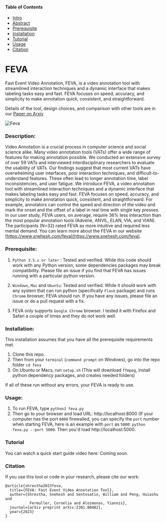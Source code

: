 #### Table of Contents
- [Intro](#feva)
- [Abstract](#description)
- [Prerequisite](#prerequisite)
- [Installation](#installation)
- [Tutorial](#tutorial)
- [Usage](#usage)
- [Citation](#citation)

# FEVA

Fast Event Video Annotation, FEVA, is a video annotation tool with streamlined interaction techniques and a dynamic interface that makes labeling tasks easy and fast. FEVA focuses on speed, accuracy, and simplicity to make annotation quick, consistent, and straightforward.

Details of the tool, design choices, and comparison with other tools are in our [Paper on Arxiv](https://arxiv.org/abs/2301.00482)


![Feva](https://www.snehesh.com/wp-content/uploads/2022/12/FEVA.png)


### Description:

Video Annotation is a crucial process in computer science and social science alike. Many video annotation tools (VATs) offer a wide range of features for making annotation possible. We conducted an extensive survey of over 59 VATs and interviewed interdisciplinary researchers to evaluate the usability of VATs. Our findings suggest that most current VATs have overwhelming user interfaces, poor interaction techniques, and difficult-to-understand features. These often lead to longer annotation time, label inconsistencies, and user fatigue. We introduce FEVA, a video annotation tool with streamlined interaction techniques and a dynamic interface that makes labeling tasks easy and fast. FEVA focuses on speed, accuracy, and simplicity to make annotation quick, consistent, and straightforward. For example, annotators can control the speed and direction of the video and mark the onset and the offset of a label in real time with single key presses. In our user study, FEVA users, on average, require 36% less interaction than the most popular annotation tools (Advene, ANVIL, ELAN, VIA, and VIAN). The participants (N=32) rated FEVA as more intuitive and required less mental demand. You can learn more about the FEVA in our website [https://www.snehesh.com/feva](https://www.snehesh.com/feva).


### Prerequisite:

1. `Python 3.5.x or later` : Tested and verified. While this code should work with any Python version, some dependencies packages may break compatibility. Please file an issue if you find that FEVA has issues running with a particular python version.

2. `Windows`, `Mac` and `Ubuntu`: Tested and verified. While it should work with any system that can run python (specifically `Flask` package) and runs `Chrome` browser, FEVA should run. If you have any issues, please file an issue or do a pull request with a fix.

3. FEVA only supports `Google Chrome` browser. I tested it with Firefox and Safari a couple of times and they do not work well.


### Installation:

This installation assumes that you have all the prerequisite requirements met.
1. Clone this repo.
2. Then from your `terminal` (`command prompt` on Windows), go into the repo folder `cd feva`
3. On Ubuntu or Macs, run `setup.sh` (This will download `ffmpeg`, install python dependency packages, and creates needed folders)

If all of these run without any errors, your FEVA is ready to use.


### Usage:

1. To run FEVA, type `python3 feva.py`
2. Then go to your browser and load URL: http://localhost:8000 (If your computer has the port `8000` firewalled, you can specify the `port` number when starting FEVA, here is an example with `port` as `5000`: `python feva.py --port 5000`. Then you'd load http://localhost:5000.


### Tutorial

You can watch a quick start guide video here: Coming soon.


### Citation

If you use this tool or code in your research, please cite our work:

```
@article{shrestha2023feva,
  title={FEVA: Fast Event Video Annotation Tool},
  author={Shrestha, Snehesh and Sentosatio, William and Peng, Huiashu and 
           Fermuller, Cornelia and Aloimonos, Yiannis},
  journal={arXiv preprint arXiv:2301.00482},
  year={2023}
}
```
